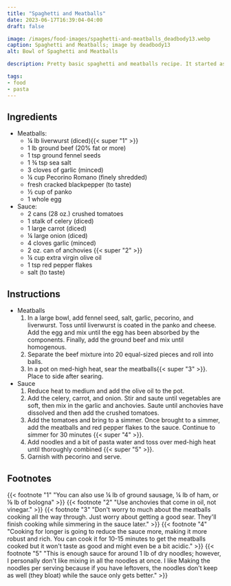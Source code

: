 ```yaml
---
title: "Spaghetti and Meatballs"
date: 2023-06-17T16:39:04-04:00
draft: false

image: /images/food-images/spaghetti-and-meatballs_deadbody13.webp
caption: Spaghetti and Meatballs; image by deadbody13
alt: Bowl of Spaghetti and Meatballs

description: Pretty basic spaghetti and meatballs recipe. It started as Joshua Weissman's spaghetti and meatballs from his "But Cheaper" series but I changed meatballs and sauce a bit. It's still probably at least 60% his recipe but I like to make this one because ginger is easier to find than basil and I love squeezing anchovies into any recipe I can find.

tags:
- food
- pasta
---
```


## Ingredients
- Meatballs:
    - &frac14; lb liverwurst (diced){{< super "1" >}}
    - 1 lb ground beef (20% fat or more)
    - 1 tsp ground fennel seeds
    - 1 &frac34; tsp sea salt
    - 3 cloves of garlic (minced)
    - &frac14; cup Pecorino Romano (finely shredded)
    - fresh cracked blackpepper (to taste)
    - &frac12; cup of panko
    - 1 whole egg
- Sauce:
    - 2 cans (28 oz.) crushed tomatoes
    - 1 stalk of celery (diced)
    - 1 large carrot (diced)
    - &frac14; large onion (diced)
    - 4 cloves garlic (minced)
    - 2 oz. can of anchovies {{< super "2" >}}
    - &frac14; cup extra virgin olive oil
    - 1 tsp red pepper flakes
    - salt (to taste)

## Instructions
- Meatballs
    1. In a large bowl, add fennel seed, salt, garlic, pecorino, and liverwurst. Toss until liverwurst is coated in the panko and cheese. Add the egg and mix until the egg has been absorbed by the components. Finally, add the ground beef and mix until homogenous.
    1. Separate the beef mixture into 20 equal-sized pieces and roll into balls.
    1. In a pot on med-high heat, sear the meatballs{{< super "3" >}}. Place to side after searing.
- Sauce
    1. Reduce heat to medium and add the olive oil to the pot.
    1. Add the celery, carrot, and onion. Stir and saute until vegetables are soft, then mix in the garlic and anchovies. Saute until anchovies have dissolved and then add the crushed tomatoes.
    1. Add the tomatoes and bring to a simmer. Once brought to a simmer, add the meatballs and red pepper flakes to the sauce. Continue to simmer for 30 minutes {{< super "4" >}}.
    1. Add noodles and a bit of pasta water and toss over med-high heat until thoroughly combined {{< super "5" >}}.
    1. Garnish with pecorino and serve.

## Footnotes
{{< footnote "1" "You can also use &frac14; lb of ground sausage, &frac14; lb of ham, or &frac18; lb of bologna" >}}
{{< footnote "2" "Use anchovies that come in oil, not vinegar." >}}
{{< footnote "3" "Don't worry to much about the meatballs cooking all the way through. Just worry about getting a good sear. They'll finish cooking while simmering in the sauce later." >}}
{{< footnote "4" "Cooking for longer is going to reduce the sauce more, making it more robust and rich. You can cook it for 10-15 minutes to get the meatballs cooked but it won't taste as good and might even be a bit acidic." >}}
{{< footnote "5" "This is enough sauce for around 1 lb of dry noodles; however, I personally don't like mixing in all the noodles at once. I like Making the noodles per serving because if you have leftovers, the noodles don't keep as well (they bloat) while the sauce only gets better." >}}
